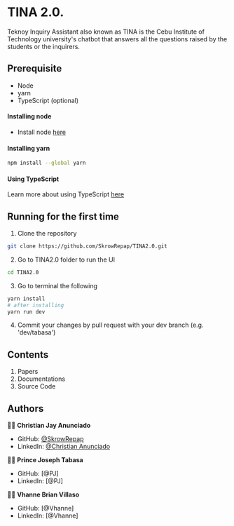 # TINA 2.0.
Teknoy Inquiry Assistant also known as TINA is the Cebu Institute of Technology university's chatbot that answers all the questions raised by the students or the inquirers.

## Prerequisite
- Node
- yarn
- TypeScript (optional)

#### Installing node
- Install node [here](https://nodejs.org/en/download/)

#### Installing yarn
```bash
npm install --global yarn
```

#### Using TypeScript
Learn more about using TypeScript [here](https://react-typescript-cheatsheet.netlify.app/docs/basic/setup)

## Running for the first time
1. Clone the repository
```bash
git clone https://github.com/SkrowRepap/TINA2.0.git
```
2. Go to TINA2.0 folder to run the UI
```bash
cd TINA2.0
```
3. Go to terminal the following
```bash
yarn install 
# after installing
yarn run dev
```
4. Commit your changes by pull request with your dev branch (e.g. 'dev/tabasa')

## Contents
1. Papers
2. Documentations
3. Source Code

## Authors
:man_student: **Christian Jay Anunciado**
 - GitHub: [@SkrowRepap](https://github.com/SkrowRepap)
 - LinkedIn: [@Christian Anunciado](https://www.linkedin.com/in/christian-anunciado-058457213/)
 
:man_student: **Prince Joseph Tabasa**
 - GitHub: [@PJ]
 - LinkedIn: [@PJ]
 
:man_student: **Vhanne Brian Villaso**
 - GitHub: [@Vhanne]
 - LinkedIn: [@Vhanne]
